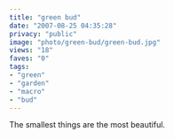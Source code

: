 ```yaml
---
title: "green bud"
date: "2007-08-25 04:35:28"
privacy: "public"
image: "photo/green-bud/green-bud.jpg"
views: "18"
faves: "0"
tags:
- "green"
- "garden"
- "macro"
- "bud"
---
```

The smallest things are the most beautiful.
